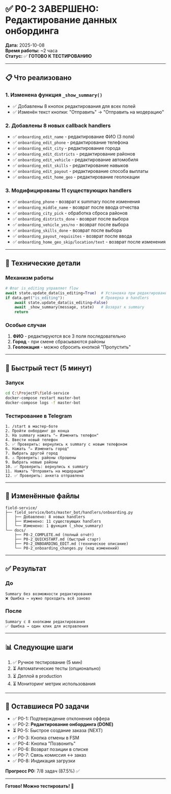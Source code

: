 # ✅ P0-2 ЗАВЕРШЕНО: Редактирование данных онбординга

**Дата:** 2025-10-08  
**Время работы:** ~2 часа  
**Статус:** ✅ **ГОТОВО К ТЕСТИРОВАНИЮ**

---

## 📋 Что реализовано

### 1. Изменена функция `_show_summary()`
- ✅ Добавлены 8 кнопок редактирования для всех полей
- ✅ Изменён текст кнопки: "Отправить" → "Отправить на модерацию"

### 2. Добавлены 8 новых callback handlers
- ✅ `onboarding_edit_name` - редактирование ФИО (3 поля)
- ✅ `onboarding_edit_phone` - редактирование телефона
- ✅ `onboarding_edit_city` - редактирование города
- ✅ `onboarding_edit_districts` - редактирование районов
- ✅ `onboarding_edit_vehicle` - редактирование автомобиля
- ✅ `onboarding_edit_skills` - редактирование навыков
- ✅ `onboarding_edit_payout` - редактирование способа выплаты
- ✅ `onboarding_edit_home_geo` - редактирование геолокации

### 3. Модифицированы 11 существующих handlers
- ✅ `onboarding_phone` - возврат к summary после изменения
- ✅ `onboarding_middle_name` - возврат после ввода отчества
- ✅ `onboarding_city_pick` - обработка сброса районов
- ✅ `onboarding_districts_done` - возврат после выбора
- ✅ `onboarding_vehicle_yes/no` - возврат после выбора
- ✅ `onboarding_skills_done` - возврат после выбора
- ✅ `onboarding_payout_requisites` - возврат после ввода
- ✅ `onboarding_home_geo_skip/location/text` - возврат после изменения

---

## 🔧 Технические детали

### Механизм работы
```python
# Флаг is_editing управляет flow
await state.update_data(is_editing=True)  # Установка при редактировании
if data.get("is_editing"):                # Проверка в handlers
    await state.update_data(is_editing=False)
    await _show_summary(message, state)   # Возврат к summary
    return
```

### Особые случаи
1. **ФИО** - редактируются все 3 поля последовательно
2. **Город** - при смене сбрасываются районы
3. **Геолокация** - можно сбросить кнопкой "Пропустить"

---

## 🚀 Быстрый тест (5 минут)

### Запуск
```bash
cd C:\ProjectF\field-service
docker-compose restart master-bot
docker-compose logs -f master-bot
```

### Тестирование в Telegram
```
1. /start в мастер-боте
2. Пройти онбординг до конца
3. На summary нажать "✏️ Изменить телефон"
4. Ввести новый телефон
5. ✅ Проверить: вернулись к summary с новым телефоном
6. Нажать "✏️ Изменить город"
7. Выбрать другой город
8. ⚠️ Проверить: районы сброшены
9. Выбрать новые районы
10. ✅ Проверить: вернулись к summary
11. Нажать "Отправить на модерацию"
12. ✅ Проверить: анкета отправлена
```

---

## 📂 Изменённые файлы

```
field-service/
├── field_service/bots/master_bot/handlers/onboarding.py
│   ├── Добавлено: 8 новых handlers
│   ├── Изменено: 11 существующих handlers
│   └── Изменено: 1 функция (_show_summary)
└── docs/
    ├── P0-2_COMPLETE.md (полный отчёт)
    ├── P0-2_QUICKSTART.md (быстрый старт)
    ├── P0-2_ONBOARDING_EDIT.md (техническое описание)
    └── P0-2_onboarding_changes.py (код изменений)
```

---

## ✅ Результат

### До
```
Summary без возможности редактирования
❌ Ошибка → нужно проходить всё заново
```

### После  
```
Summary с 8 кнопками редактирования
✅ Ошибка → один клик для исправления
```

---

## 📊 Следующие шаги

1. ✅ Ручное тестирование (5 мин)
2. ⏳ Автоматические тесты (опционально)
3. ⏳ Деплой в production
4. ⏳ Мониторинг метрик использования

---

## 🎯 Оставшиеся P0 задачи

- ✅ P0-1: Подтверждение отклонения оффера
- ✅ P0-2: **Редактирование онбординга (DONE)**
- ⏳ P0-5: Быстрое создание заказа (NEXT)
- ✅ P0-3: Кнопка отмены в FSM
- ✅ P0-4: Кнопка "Позвонить"
- ✅ P0-6: Возврат позиции в списке
- ✅ P0-7: Связь комиссия ↔ заказ
- ✅ P0-8: Индикация загрузки

**Прогресс P0:** 7/8 задач (87.5%) ✅

---

**Готово! Можно тестировать! 🚀**
